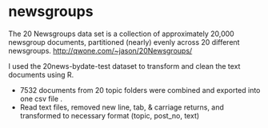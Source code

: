 # newsgroups

 The 20 Newsgroups data set is a collection of approximately 20,000 newsgroup documents, partitioned (nearly) evenly 
 across 20 different newsgroups. http://qwone.com/~jason/20Newsgroups/

I used the 20news-bydate-test dataset to transform and clean the text documents using R.
* 7532 documents from 20 topic folders were combined and exported into one csv file .
* Read text files, removed new line, tab, & carriage returns, and transformed to necessary format (topic, post_no, text) 
